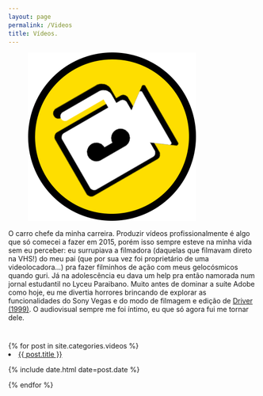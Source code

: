 ```yaml
---
layout: page
permalink: /Videos
title: Vídeos.
---
```


<figure>
  <img alt="Laureano." src="/images/VIDEOS.png"/>
</figure>

<div class="pgdesc"> O carro chefe da minha carreira. Produzir vídeos profissionalmente é algo que só comecei a fazer em 2015, porém isso sempre esteve na minha vida sem eu perceber: eu surrupiava a filmadora (daquelas que filmavam direto na VHS!) do meu pai (que por sua vez foi proprietário de uma videolocadora...) pra fazer filminhos de ação com meus gelocósmicos quando guri. Já na adolescência eu dava um help pra então namorada num jornal estudantil no Lyceu Paraibano. Muito antes de dominar a suíte Adobe como hoje, eu me divertia horrores brincando de explorar as funcionalidades do Sony Vegas e do modo de filmagem e edição de <a href="/jogos.html"> Driver (1999)</a>. O audiovisual sempre me foi íntimo, eu que só agora fui me tornar dele. </div>

<h1 itemprop="name headline" class="post-title divided p-name" text-align="center"></h1>
{% for post in site.categories.videos %}
 <li><a href="{{ post.url }}">{{ post.title }}</a>
    <P> <span>{% include date.html date=post.date %}</span>
    </P>
</li>
{% endfor %}

